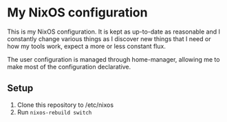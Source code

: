 # My NixOS configuration

This is my NixOS configuration. It is kept as up-to-date as reasonable
and I constantly change various things as I discover new things that I
need or how my tools work, expect a more or less constant flux.

The user configuration is managed through home-manager, allowing me to
make most of the configuration declarative.

## Setup

1. Clone this repository to /etc/nixos
1. Run `nixos-rebuild switch`

